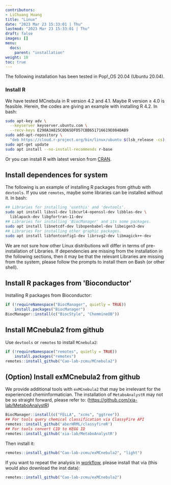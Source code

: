 ```yaml
---
contributors:
- LiChuang Huang
title: "Linux"
date: "2023 Mar 23 15:33:01 | Thu"
lastmod: "2023 Mar 23 15:33:01 | Thu"
draft: false
images: []
menu:
  docs:
    parent: "installation"
weight: 10
toc: true
---
```




The following installation has been tested in Pop!_OS 20.04 (Ubuntu 20.04).

### Install R

We have tested MCnebula in R version 4.2 and 4.1. Maybe R version ≥ 4.0 is feasible.
Herein, the codes are giving an example with installing R 4.2.
In bash:


```bash
sudo apt-key adv \
  --keyserver keyserver.ubuntu.com \
  --recv-keys E298A3A825C0D65DFD57CBB651716619E084DAB9
sudo add-apt-repository \
  "deb https://cloud.r-project.org/bin/linux/ubuntu $(lsb_release -cs)-cran40/"
sudo apt-get update
sudo apt install --no-install-recommends r-base
```

Or you can install R with latest version from [CRAN](https://cran.r-project.org/).

## Install dependences for system

The following is an example of installing R packages from github with
`devtools`.  If you use `remotes`, maybe some libraries can be installed
without it.  In bash:


```bash
## Libraries for installing 'usethis' and 'devtools'.
sudo apt install libssl-dev libcurl4-openssl-dev libblas-dev \
  liblapack-dev libgfortran-11-dev
## Libraries for installing 'BiocManager' and its some packages.
sudo apt install libnetcdf-dev libopenbabel-dev libeigen3-dev
## Libraries For installing other graphic packages.
sudo apt install libfontconfig1-dev librsvg2-dev libmagick++-dev
```

We are not sure how other Linux distributions will differ in terms of
pre-installation of Libraries. If dependencies are missing from the
installation in the following sections, then it may be that the relevant
Libraries are missing from the system, please follow the prompts to install
them on Bash (or other shell).

## Install R packages from 'Bioconductor'

Installing R packages from Bioconductor:


```r
if (!requireNamespace("BiocManager", quietly = TRUE))
    install.packages("BiocManager")
BiocManager::install(c("BiocStyle", "ChemmineOB"))
```

## Install MCnebula2 from github

Use `devtools` or `remotes` to install `MCnebula2`:

```r
if (!requireNamespace("remotes", quietly = TRUE))
    install.packages("remotes")
remotes::install_github("Cao-lab-zcmu/MCnebula2")
```

## (Option) Install exMCnebula2 from github 

We provide additional tools with `exMCnebula2` that may be irrelevant for
the experienced cheminformatician.
The installation of `MetaboAnalystR` may not be so straight forward, please refer to:
(<https://github.com/xia-lab/MetaboAnalystR>)

```r
BiocManager::install(c("FELLA", "xcms", "ggtree"))
## For tools query chemical classification via ClassyFire API
remotes::install_github('aberHRML/classyfireR')
## For tools convert CID to KEGG ID
remotes::install_github('xia-lab/MetaboAnalystR')
```

Then install it:

```r
remotes::install_github("Cao-lab-zcmu/exMCnebula2", "light")
```

If you want to repeat the analysis in [workflow](/docs/workflow/), please
install that via (this would also download the inst data):

```r
remotes::install_github("Cao-lab-zcmu/exMCnebula2")
```


